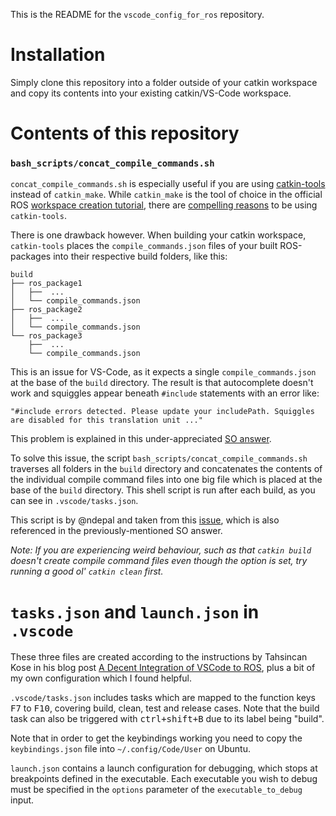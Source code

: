 This is the README for the `vscode_config_for_ros` repository.

# Installation

Simply clone this repository into a folder outside of your catkin workspace and copy its contents into your existing catkin/VS-Code workspace. 


# Contents of this repository

### `bash_scripts/concat_compile_commands.sh`

`concat_compile_commands.sh` is especially useful if you are using [catkin-tools](https://catkin-tools.readthedocs.io/en/latest/index.html) instead of `catkin_make`. 
While `catkin_make` is the tool of choice in the official ROS [workspace creation tutorial](http://wiki.ros.org/ROS/Tutorials/InstallingandConfiguringROSEnvironment), there are [compelling reasons](https://robotics.stackexchange.com/questions/16604/ros-catkin-make-vs-catkin-build) to be using `catkin-tools`. 

There is one drawback however. When building your catkin workspace, `catkin-tools` places the `compile_commands.json` files of your built ROS-packages into their respective build folders, like this: 
```
build
├── ros_package1
│   ├──  ...
│   └── compile_commands.json
├── ros_package2
│   ├──  ...
│   └── compile_commands.json
└── ros_package3
    ├──  ...
    └── compile_commands.json
``` 

This is an issue for VS-Code, as it expects a single `compile_commands.json` at the base of the `build` directory. 
The result is that autocomplete doesn't work and squiggles appear beneath `#include` statements with an error like: 

    "#include errors detected. Please update your includePath. Squiggles are disabled for this translation unit ..."

This problem is explained in this under-appreciated [SO answer](https://stackoverflow.com/a/62921325/5568461). 

To solve this issue, the script `bash_scripts/concat_compile_commands.sh` traverses all folders in the `build` directory and concatenates the contents of the individual compile command files into one big file which is placed at the base of the `build` directory. 
This shell script is run after each build, as you can see in `.vscode/tasks.json`.

This script is by @ndepal and taken from this [issue](https://github.com/catkin/catkin_tools/issues/551), which is also referenced in the previously-mentioned SO answer. 

_Note: If you are experiencing weird behaviour, such as that `catkin build` doesn't create compile command files even though the option is set, try running a good ol' `catkin clean` first._

# `tasks.json` and `launch.json` in `.vscode`

These three files are created according to the instructions by Tahsincan Kose in his blog post [A Decent Integration of VSCode to ROS](https://medium.com/@tahsincankose/a-decent-integration-of-vscode-to-ros-4c1d951c982a), plus a bit of my own configuration which I found helpful. 

`.vscode/tasks.json` includes tasks which are mapped to the function keys <kbd>F7</kbd> to <kbd>F10</kbd>, covering build, clean, test and release cases. 
Note that the build task can also be triggered with <kbd>ctrl+shift+B</kbd> due to its label being "build". 

Note that in order to get the keybindings working you need to copy the `keybindings.json` file into `~/.config/Code/User` on Ubuntu. 

`launch.json` contains a launch configuration for debugging, which stops at breakpoints defined in the executable. Each executable you wish to debug must be specified in the `options` parameter of the `executable_to_debug` input. 

